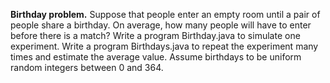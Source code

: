 **Birthday problem.** Suppose that people enter an empty room until a pair of people share a birthday. On average, how many people will have to enter before there is a match? Write a program Birthday.java to simulate one experiment. Write a program Birthdays.java to repeat the experiment many times and estimate the average value. Assume birthdays to be uniform random integers between 0 and 364.
